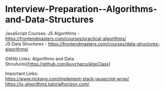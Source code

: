 # Interview-Preparation--Algorithms-and-Data-Structures

JavaScript Courses:
                  JS Algorithms - https://frontendmasters.com/courses/practical-algorithms/<br>
                  JS Data Structures - https://frontendmasters.com/courses/data-structures-algorithms/

GitHib Links:
Algorithms and Data Strcutures[https://github.com/kuychaco/algoClass]

Important Links:<br>
https://www.nickang.com/implement-stack-javascript-array/<br>
https://js-algorithms.tutorialhorizon.com/
